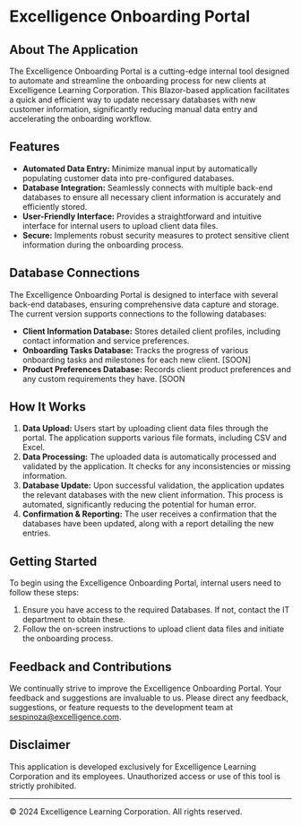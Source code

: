 # Excelligence Onboarding Portal

## About The Application

The Excelligence Onboarding Portal is a cutting-edge internal tool designed to automate and streamline the onboarding process for new clients at Excelligence Learning Corporation. This Blazor-based application facilitates a quick and efficient way to update necessary databases with new customer information, significantly reducing manual data entry and accelerating the onboarding workflow.

## Features

- **Automated Data Entry:** Minimize manual input by automatically populating customer data into pre-configured databases.
- **Database Integration:** Seamlessly connects with multiple back-end databases to ensure all necessary client information is accurately and efficiently stored.
- **User-Friendly Interface:** Provides a straightforward and intuitive interface for internal users to upload client data files.
- **Secure:** Implements robust security measures to protect sensitive client information during the onboarding process.

## Database Connections

The Excelligence Onboarding Portal is designed to interface with several back-end databases, ensuring comprehensive data capture and storage. The current version supports connections to the following databases:

- **Client Information Database:** Stores detailed client profiles, including contact information and service preferences.
- **Onboarding Tasks Database:** Tracks the progress of various onboarding tasks and milestones for each new client. [SOON]
- **Product Preferences Database:** Records client product preferences and any custom requirements they have. [SOON

## How It Works

1. **Data Upload:** Users start by uploading client data files through the portal. The application supports various file formats, including CSV and Excel.
2. **Data Processing:** The uploaded data is automatically processed and validated by the application. It checks for any inconsistencies or missing information.
3. **Database Update:** Upon successful validation, the application updates the relevant databases with the new client information. This process is automated, significantly reducing the potential for human error.
4. **Confirmation & Reporting:** The user receives a confirmation that the databases have been updated, along with a report detailing the new entries.

## Getting Started

To begin using the Excelligence Onboarding Portal, internal users need to follow these steps:

1. Ensure you have access to the required Databases. If not, contact the IT department to obtain these.
3. Follow the on-screen instructions to upload client data files and initiate the onboarding process.

## Feedback and Contributions

We continually strive to improve the Excelligence Onboarding Portal. Your feedback and suggestions are invaluable to us. Please direct any feedback, suggestions, or feature requests to the development team at sespinoza@excelligence.com.

## Disclaimer

This application is developed exclusively for Excelligence Learning Corporation and its employees. Unauthorized access or use of this tool is strictly prohibited.

---

&copy; 2024 Excelligence Learning Corporation. All rights reserved.
